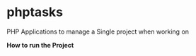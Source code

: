 # phptasks
PHP Applications to manage a Single project when working on 

**How to run the Project**

